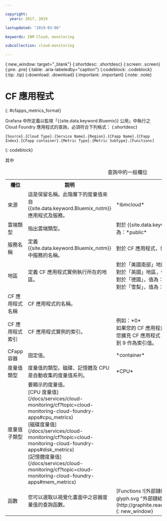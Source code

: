 ```yaml
---

copyright:
  years: 2017, 2019

lastupdated: "2019-03-06"

keywords: IBM Cloud, monitoring

subcollection: cloud-monitoring

---
```


{:new_window: target="_blank"}
{:shortdesc: .shortdesc}
{:screen: .screen}
{:pre: .pre}
{:table: .aria-labeledby="caption"}
{:codeblock: .codeblock}
{:tip: .tip}
{:download: .download}
{:important: .important}
{:note: .note}


# CF 應用程式
{: #cfapps_metrics_format}

Grafana 中所定義以監視「{{site.data.keyword.Bluemix}} 公用」中執行之 Cloud Foundry 應用程式的查詢，必須符合下列格式：
{:shortdesc}

```
{Source}.{Cloud Type}.{Service Name}.{Region}.{CFapp Name}.{CFapp Index}.{CFapp container}.{Metric Type}.{Metric Subtype}.[Functions]
```
{: codeblock}

其中

<table>
  <caption>查詢中的一般欄位</caption>
  <tr>
    <th>欄位</th>
	<th>說明</th>
	<th>值</th>
  </tr>
  <tr>
    <td>來源</td>
	<td>這是保留名稱。此階層下的度量值來自 {{site.data.keyword.Bluemix_notm}} 應用程式及服務。</td>
	<td>*ibmcloud*</td>
  </tr>
  <tr>
    <td>雲端類型</td>
	<td>指出雲端類型。</td>
	<td>對於 {{site.data.keyword.Bluemix_notm}} 公用雲端，值為：*public*</td>
  </tr>
  <tr>
    <td>服務名稱</td>
	<td>定義 {{site.data.keyword.Bluemix_notm}} 中服務的名稱。</td>
	<td>對於 CF 應用程式，值為：*cloud-foundry*</td>
  </tr>
  <tr>
    <td>地區</td>
	<td>定義 CF 應用程式實例執行所在的地區。</td>
	<td>對於「美國南部」地區，值為：*us-south* <br>對於「英國」地區，值為：*eu-gb* <br>對於「德國」，值為：*eu-de* <br>對於「雪梨」，值為：*au-syd* </td>
  </tr>
  <tr>
    <td>CF 應用程式名稱</td>
	<td>CF 應用程式的名稱。</td>
	<td></td>
  </tr>
  <tr>
    <td>CF 應用程式索引</td>
	  <td>CF 應用程式實例的索引。</td>
	  <td>例如：*0* </br>如果您的 CF 應用程式有一個實例，則只會有索引 0。如果您擴充 CF 應用程式（例如，擴充為 10 個實例），則您有 0 到 9 作為索引值。</td>
  </tr>
  <tr>
    <td>CFapp 容器</td>
	  <td>固定值。</td>
	  <td>*container*</td>
  </tr>
  <tr>
    <td>度量值類型</td>
	  <td>度量值的類型。磁碟、記憶體及 CPU 是自動收集的度量值系列。</td>
	  <td>*CPU*</td>
  </tr>
  <tr>
    <td>度量值子類型</td>
	  <td>要顯示的度量值。</br>[CPU 度量值](/docs/services/cloud-monitoring/cf?topic=cloud-monitoring-cloud-foundry-apps#cpu_metrics) </br>[磁碟度量值](/docs/services/cloud-monitoring/cf?topic=cloud-monitoring-cloud-foundry-apps#disk_metrics)   </br>[記憶體度量值](/docs/services/cloud-monitoring/cf?topic=cloud-monitoring-cloud-foundry-apps#mem_metrics)</td>
	  <td></td>
  </tr>
  <tr>
    <td>函數</td>
    <td>您可以選取以視覺化畫面中之容器度量值的查詢函數。</td>
    <td>[Functions ![外部鏈結圖示](../../../icons/launch-glyph.svg "外部鏈結圖示")](http://graphite.readthedocs.io/en/latest/functions.html){: new_window}</td>
   </tr>
</table>




